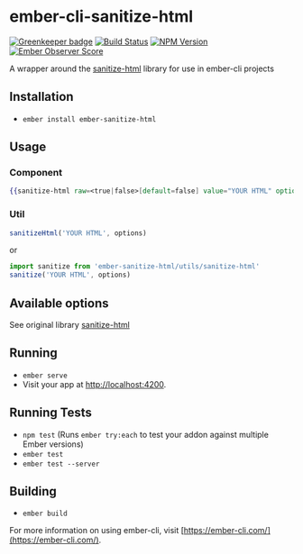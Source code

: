 # ember-cli-sanitize-html

[![Greenkeeper badge](https://badges.greenkeeper.io/devotox/ember-cli-sanitize-html.svg)](https://greenkeeper.io/)
[![Build Status](https://travis-ci.org/devotox/ember-cli-sanitize-html.svg)](https://travis-ci.org/devotox/ember-cli-sanitize-html)
[![NPM Version](https://badge.fury.io/js/ember-cli-sanitize-html.svg)](http://badge.fury.io/js/ember-cli-sanitize-html)
[![Ember Observer Score](http://emberobserver.com/badges/ember-cli-sanitize-html.svg)](http://emberobserver.com/addons/ember-cli-sanitize-html)


A wrapper around the [sanitize-html](https://github.com/punkave/sanitize-html/) library for use in ember-cli projects

## Installation
* `ember install ember-sanitize-html`

## Usage

### Component
```handlebars
{{sanitize-html raw=<true|false>[default=false] value="YOUR HTML" options=options}}
```

### Util
```javascript
sanitizeHtml('YOUR HTML', options)
```
or
```javascript
import sanitize from 'ember-sanitize-html/utils/sanitize-html'
sanitize('YOUR HTML', options)
```

## Available options
See original library [sanitize-html](https://github.com/punkave/sanitize-html/)

## Running

* `ember serve`
* Visit your app at [http://localhost:4200](http://localhost:4200).

## Running Tests

* `npm test` (Runs `ember try:each` to test your addon against multiple Ember versions)
* `ember test`
* `ember test --server`

## Building

* `ember build`

For more information on using ember-cli, visit [https://ember-cli.com/](https://ember-cli.com/).
